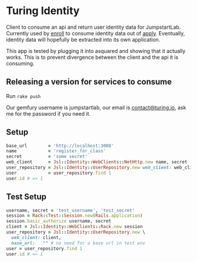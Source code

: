 # Turing Identity

Client to consume an api and return user identity data for JumpstartLab.
Currently used by [enroll](https://github.com/turingschool/enroll)
to consume identity data out of [apply](https://github.com/turingschool/apply).
Eventually, identity data will hopefully be extracted into its own application.

This app is tested by plugging it into asquared and showing that it actually works.
This is to prevent divergence between the client and the api it is consuming.

## Releasing a version for services to consume

Run `rake push`

Our gemfury username is jumpstartlab, our email is contact@turing.io,
ask me for the password if you need it.

## Setup

```ruby
base_url        = 'http://localhost:3000'
name            = 'register_for_class'
secret          = 'some secret'
web_client      = Jsl::Identity::WebClients::NetHttp.new name, secret
user_repository = Jsl::Identity::UserRepository.new web_client: web_client, base_url:  base_url
user            = user_repository.find 1
user.id # => 1
```

## Test Setup

```ruby
username, secret = 'test_username', 'test_secret'
session = Rack::Test::Session.new(Rails.application)
session.basic_authorize username, secret
client = Jsl::Identity::WebClients::Rack.new session
user_repository = Jsl::Identity::UserRepository.new \
  web_client: client,
  base_url:   "" # no need for a base url in test env
user = user_repository.find 1
user.id # => 1
```
